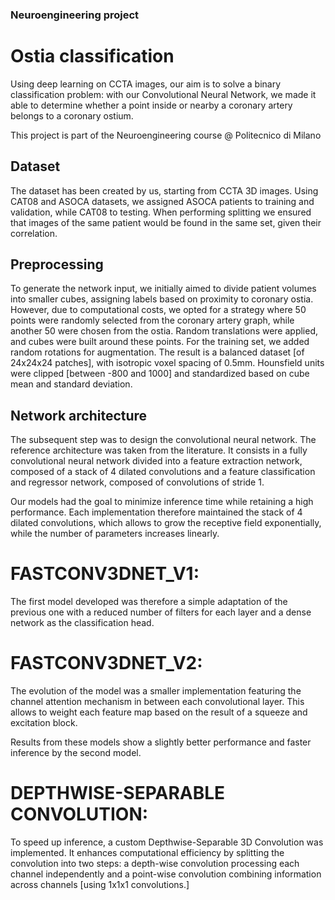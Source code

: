 ### Neuroengineering project
# Ostia classification
Using deep learning on CCTA images, our aim is to solve a binary classification problem: with our Convolutional Neural Network, we made it able to determine whether a point inside or nearby a coronary artery belongs to a coronary ostium.

This project is part of the Neuroengineering course @ Politecnico di Milano

## Dataset
The dataset has been created by us, starting from CCTA 3D images. 
Using CAT08 and ASOCA datasets, we assigned ASOCA patients to training and validation, while CAT08 to testing. When performing splitting we ensured that images of the same patient would be found in the same set, given their correlation.  

## Preprocessing
To generate the network input, we initially aimed to divide patient volumes into smaller cubes, assigning labels based on proximity to coronary ostia. However, due to computational costs, we opted for a strategy where 50 points were randomly selected from the coronary artery graph, while another 50 were chosen from the ostia. Random translations were applied, and cubes were built around these points. For the training set, we added random rotations for augmentation. The result is a balanced dataset [of 24x24x24 patches], with isotropic voxel spacing of 0.5mm. Hounsfield units were clipped [between -800 and 1000] and standardized based on cube mean and standard deviation. 

## Network architecture
The subsequent step was to design the convolutional neural network. The reference architecture was taken from the literature. It consists in a fully convolutional neural network divided into a feature extraction network, composed of a stack of 4 dilated convolutions and a feature classification and regressor network, composed of convolutions of stride 1. 

Our models had the goal to minimize inference time while retaining a high performance. Each implementation therefore maintained the stack of 4 dilated convolutions, which allows to grow the receptive field exponentially, while the number of parameters increases linearly. 

# FASTCONV3DNET_V1:
The first model developed was therefore a simple adaptation of the previous one with a reduced number of filters for each layer and a dense network as the classification head. 

# FASTCONV3DNET_V2:  

The evolution of the model was a smaller implementation featuring the channel attention mechanism in between each convolutional layer. This allows to weight each feature map based on the result of a squeeze and excitation block. 

Results from these models show a slightly better performance and faster inference by the second model. 

# DEPTHWISE-SEPARABLE CONVOLUTION: 

To speed up inference, a custom Depthwise-Separable 3D Convolution was implemented. It enhances computational efficiency by splitting the convolution into two steps: a depth-wise convolution processing each channel independently and a point-wise convolution combining information across channels [using 1x1x1 convolutions.]  